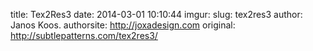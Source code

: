 title: Tex2Res3
date: 2014-03-01 10:10:44
imgur: 
slug: tex2res3
author: Janos Koos.
authorsite: http://joxadesign.com
original: http://subtlepatterns.com/tex2res3/
